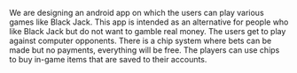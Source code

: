 We are designing an android app on which the users can play various games like Black Jack. 
This app is intended as an alternative for people who like Black Jack but do not want to gamble real money. 
The users get to play against computer opponents. 
There is a chip system where bets can be made but no payments, everything will be free.
The players can use chips to buy in-game items that are saved to their accounts.

